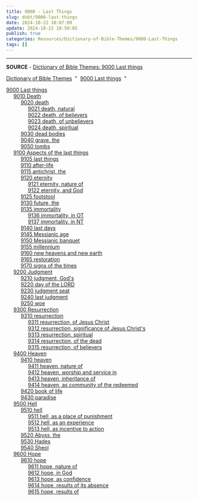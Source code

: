 ```yaml
---
title: 9000 - Last Things
slug: dobt/9000-last-things
date: 2024-10-22 10:07:09
update: 2024-10-22 10:50:05
publish: true
categories: Resources/Dictionary-of-Bible-Themes/9000-Last-Things
tags: []
---
```


---

**SOURCE** - [Dictionary of Bible Themes: 9000 Last things](https://biblehub.com/topical/dbt/9000.htm)

[Dictionary of Bible Themes](https://biblehub.com/topical/dictionary_of_bible_themes.htm)  "  [9000 Last things](https://biblehub.com/topical/dbt/9000.htm)  " 

[9000 Last things](https://biblehub.com/topical/dbt/9000.htm)  
     [9010 Death](https://biblehub.com/topical/dbt/9010.htm)  
          [9020 death](https://biblehub.com/topical/dbt/9020.htm)  
               [9021 death, natural](https://biblehub.com/topical/dbt/9021.htm)  
               [9022 death, of believers](https://biblehub.com/topical/dbt/9022.htm)  
               [9023 death, of unbelievers](https://biblehub.com/topical/dbt/9023.htm)  
               [9024 death, spiritual](https://biblehub.com/topical/dbt/9024.htm)  
          [9030 dead bodies](https://biblehub.com/topical/dbt/9030.htm)  
          [9040 grave, the](https://biblehub.com/topical/dbt/9040.htm)  
          [9050 tombs](https://biblehub.com/topical/dbt/9050.htm)  
     [9100 Aspects of the last things](https://biblehub.com/topical/dbt/9100.htm)  
          [9105 last things](https://biblehub.com/topical/dbt/9105.htm)  
          [9110 after-life](https://biblehub.com/topical/dbt/9110.htm)  
          [9115 antichrist, the](https://biblehub.com/topical/dbt/9115.htm)  
          [9120 eternity](https://biblehub.com/topical/dbt/9120.htm)  
               [9121 eternity, nature of](https://biblehub.com/topical/dbt/9121.htm)  
               [9122 eternity, and God](https://biblehub.com/topical/dbt/9122.htm)  
          [9125 footstool](https://biblehub.com/topical/dbt/9125.htm)  
          [9130 future, the](https://biblehub.com/topical/dbt/9130.htm)  
          [9135 immortality](https://biblehub.com/topical/dbt/9135.htm)  
               [9136 immortality, in OT](https://biblehub.com/topical/dbt/9136.htm)  
               [9137 immortality, in NT](https://biblehub.com/topical/dbt/9137.htm)  
          [9140 last days](https://biblehub.com/topical/dbt/9140.htm)  
          [9145 Messianic age](https://biblehub.com/topical/dbt/9145.htm)  
          [9150 Messianic banquet](https://biblehub.com/topical/dbt/9150.htm)  
          [9155 millennium](https://biblehub.com/topical/dbt/9155.htm)  
          [9160 new heavens and new earth](https://biblehub.com/topical/dbt/9160.htm)  
          [9165 restoration](https://biblehub.com/topical/dbt/9165.htm)  
          [9170 signs of the times](https://biblehub.com/topical/dbt/9170.htm)  
     [9200 Judgment](https://biblehub.com/topical/dbt/9200.htm)  
          [9210 judgment, God's](https://biblehub.com/topical/dbt/9210.htm)  
          [9220 day of the LORD](https://biblehub.com/topical/dbt/9220.htm)  
          [9230 judgment seat](https://biblehub.com/topical/dbt/9230.htm)  
          [9240 last judgment](https://biblehub.com/topical/dbt/9240.htm)  
          [9250 woe](https://biblehub.com/topical/dbt/9250.htm)  
     [9300 Resurrection](https://biblehub.com/topical/dbt/9300.htm)  
          [9310 resurrection](https://biblehub.com/topical/dbt/9310.htm)  
               [9311 resurrection, of Jesus Christ](https://biblehub.com/topical/dbt/9311.htm)  
               [9312 resurrection, significance of Jesus Christ's](https://biblehub.com/topical/dbt/9312.htm)  
               [9313 resurrection, spiritual](https://biblehub.com/topical/dbt/9313.htm)  
               [9314 resurrection, of the dead](https://biblehub.com/topical/dbt/9314.htm)  
               [9315 resurrection, of believers](https://biblehub.com/topical/dbt/9315.htm)  
     [9400 Heaven](https://biblehub.com/topical/dbt/9400.htm)  
          [9410 heaven](https://biblehub.com/topical/dbt/9410.htm)  
               [9411 heaven, nature of](https://biblehub.com/topical/dbt/9411.htm)  
               [9412 heaven, worship and service in](https://biblehub.com/topical/dbt/9412.htm)  
               [9413 heaven, inheritance of](https://biblehub.com/topical/dbt/9413.htm)  
               [9414 heaven, as community of the redeemed](https://biblehub.com/topical/dbt/9414.htm)  
          [9420 book of life](https://biblehub.com/topical/dbt/9420.htm)  
          [9430 paradise](https://biblehub.com/topical/dbt/9430.htm)  
     [9500 Hell](https://biblehub.com/topical/dbt/9500.htm)  
          [9510 hell](https://biblehub.com/topical/dbt/9510.htm)  
               [9511 hell, as a place of punishment](https://biblehub.com/topical/dbt/9511.htm)  
               [9512 hell, as an experience](https://biblehub.com/topical/dbt/9512.htm)  
               [9513 hell, as incentive to action](https://biblehub.com/topical/dbt/9513.htm)  
          [9520 Abyss, the](https://biblehub.com/topical/dbt/9520.htm)  
          [9530 Hades](https://biblehub.com/topical/dbt/9530.htm)  
          [9540 Sheol](https://biblehub.com/topical/dbt/9540.htm)  
     [9600 Hope](https://biblehub.com/topical/dbt/9600.htm)  
          [9610 hope](https://biblehub.com/topical/dbt/9610.htm)  
               [9611 hope, nature of](https://biblehub.com/topical/dbt/9611.htm)  
               [9612 hope, in God](https://biblehub.com/topical/dbt/9612.htm)  
               [9613 hope, as confidence](https://biblehub.com/topical/dbt/9613.htm)  
               [9614 hope, results of its absence](https://biblehub.com/topical/dbt/9614.htm)  
               [9615 hope, results of](https://biblehub.com/topical/dbt/9615.htm)
